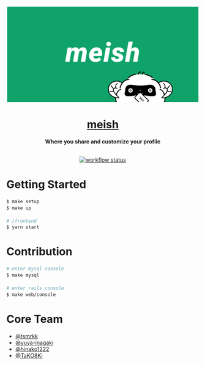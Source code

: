 <div align="center">
  <br>
  <img alt="meish" src="./resources/logo.png" width="500px">
  <h1><a href="https://meish.jp">meish</a></h1>
  <strong>Where you share and customize your profile</strong>
</div>
<br>
<p align="center">
  <a href="https://github.com/htktn/meish/actions">
    <img src="https://img.shields.io/github/workflow/status/htktn/meish/CI/master?logo=github" alt="workflow status">
  </a>
</p>

# Getting Started

```sh
$ make setup
$ make up

# /frontend
$ yarn start
```

# Contribution

```sh
# enter mysql console
$ make mysql

# enter rails console
$ make web/console
```

# Core Team
- [@tsmrkk](https://github.com/tsmrkk)
- [@yuya-inagaki](https://github.com/yuya-inagaki)
- [@hinako1222](https://github.com/hinako1222)
- [@TaKO8Ki](https://github.com/TaKO8Ki)
